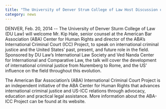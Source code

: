 ```yaml
---
title: "The University of Denver Strum College of Law Host Discussion on International Criminal Justice and the United States’ Role"
category: news
---
```

DENVER, Feb. 20, 2014 -- The University of Denver Sturm College of Law (DU Law) will welcome Mr. Kip Hale, senior counsel at the American Bar Association (ABA) Center for Human Rights and director of the ABA’s International Criminal Court (ICC) Project, to speak on international criminal justice and the United States’ past, present, and future role in the field. Sponsored by DU Law’s International Law Society and Ved Nanda Center for International and Comparative Law, the talk will cover the development of international criminal justice from Nuremberg to Rome, and the US’ influence on the field throughout this evolution. 

The American Bar Association’s (ABA) International Criminal Court Project is an independent initiative of the ABA Center for Human Rights that advances international criminal justice and US-ICC relations through advocacy, education and practical legal assistance. More information about the ABA-ICC Project can be found at its website. 
